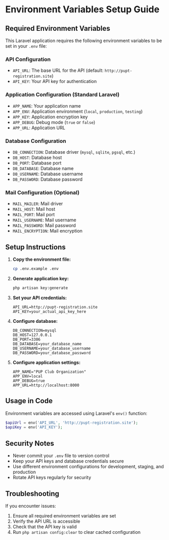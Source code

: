 # Environment Variables Setup Guide

## Required Environment Variables

This Laravel application requires the following environment variables to be set in your `.env` file:

### API Configuration
- `API_URL`: The base URL for the API (default: `http://pupt-registration.site`)
- `API_KEY`: Your API key for authentication

### Application Configuration (Standard Laravel)
- `APP_NAME`: Your application name
- `APP_ENV`: Application environment (`local`, `production`, `testing`)
- `APP_KEY`: Application encryption key
- `APP_DEBUG`: Debug mode (`true` or `false`)
- `APP_URL`: Application URL

### Database Configuration
- `DB_CONNECTION`: Database driver (`mysql`, `sqlite`, `pgsql`, etc.)
- `DB_HOST`: Database host
- `DB_PORT`: Database port
- `DB_DATABASE`: Database name
- `DB_USERNAME`: Database username
- `DB_PASSWORD`: Database password

### Mail Configuration (Optional)
- `MAIL_MAILER`: Mail driver
- `MAIL_HOST`: Mail host
- `MAIL_PORT`: Mail port
- `MAIL_USERNAME`: Mail username
- `MAIL_PASSWORD`: Mail password
- `MAIL_ENCRYPTION`: Mail encryption

## Setup Instructions

1. **Copy the environment file:**
   ```bash
   cp .env.example .env
   ```

2. **Generate application key:**
   ```bash
   php artisan key:generate
   ```

3. **Set your API credentials:**
   ```env
   API_URL=http://pupt-registration.site
   API_KEY=your_actual_api_key_here
   ```

4. **Configure database:**
   ```env
   DB_CONNECTION=mysql
   DB_HOST=127.0.0.1
   DB_PORT=3306
   DB_DATABASE=your_database_name
   DB_USERNAME=your_database_username
   DB_PASSWORD=your_database_password
   ```

5. **Configure application settings:**
   ```env
   APP_NAME="PUP Club Organization"
   APP_ENV=local
   APP_DEBUG=true
   APP_URL=http://localhost:8000
   ```

## Usage in Code

Environment variables are accessed using Laravel's `env()` function:

```php
$apiUrl = env('API_URL', 'http://pupt-registration.site');
$apiKey = env('API_KEY');
```

## Security Notes

- Never commit your `.env` file to version control
- Keep your API keys and database credentials secure
- Use different environment configurations for development, staging, and production
- Rotate API keys regularly for security

## Troubleshooting

If you encounter issues:
1. Ensure all required environment variables are set
2. Verify the API URL is accessible
3. Check that the API key is valid
4. Run `php artisan config:clear` to clear cached configuration
